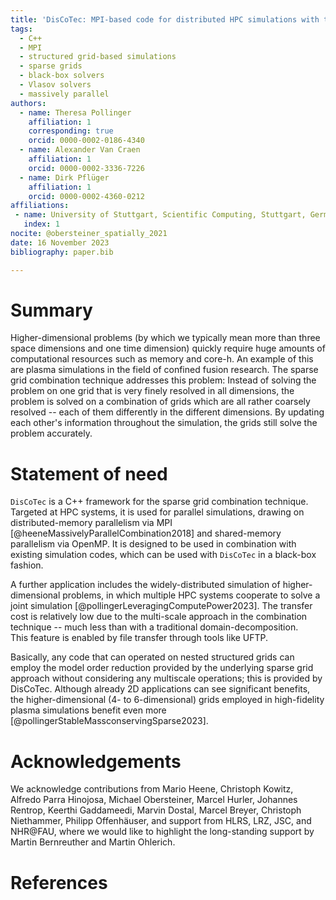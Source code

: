 ```yaml
---
title: 'DisCoTec: MPI-based code for distributed HPC simulations with the sparse grid combination technique'
tags:
  - C++
  - MPI
  - structured grid-based simulations
  - sparse grids
  - black-box solvers
  - Vlasov solvers
  - massively parallel
authors:
  - name: Theresa Pollinger
    affiliation: 1 
    corresponding: true
    orcid: 0000-0002-0186-4340
  - name: Alexander Van Craen
    affiliation: 1 
    orcid: 0000-0002-3336-7226
  - name: Dirk Pflüger
    affiliation: 1 
    orcid: 0000-0002-4360-0212
affiliations:
 - name: University of Stuttgart, Scientific Computing, Stuttgart, Germany
   index: 1
nocite: @obersteiner_spatially_2021
date: 16 November 2023
bibliography: paper.bib

---
```


# Summary

Higher-dimensional problems (by which we typically mean more than three space 
dimensions and one time dimension) quickly require huge amounts of computational resources such as memory and core-h.
An example of this are plasma simulations in the field of confined fusion research.
The sparse grid combination technique addresses this problem:
Instead of solving the problem on one grid that is very finely resolved in all dimensions,
the problem is solved on a combination of grids which are all rather coarsely resolved --
each of them differently in the different dimensions.
By updating each other's information throughout the simulation, the grids still solve the problem accurately.


# Statement of need

`DisCoTec` is a C++ framework for the sparse grid combination technique.
Targeted at HPC systems, it is used for parallel simulations,
drawing on distributed-memory parallelism via MPI [@heeneMassivelyParallelCombination2018] and shared-memory parallelism via OpenMP.
It is designed to be used in combination with existing simulation codes,
which can be used with `DisCoTec` in a black-box fashion.

A further application includes the widely-distributed simulation of higher-dimensional problems,
in which multiple HPC systems cooperate to solve a joint simulation [@pollingerLeveragingComputePower2023].
The transfer cost is relatively low due to the multi-scale approach in the combination technique 
-- much less than with a traditional domain-decomposition.   
This feature is enabled by file transfer through tools like UFTP.

Basically, any code that can operated on nested structured grids can employ the model order reduction 
provided by the underlying sparse grid approach without considering any multiscale operations; this is provided by DisCoTec.
Although already 2D applications can see significant benefits, the higher-dimensional (4- to 6-dimensional) 
grids employed in high-fidelity plasma simulations benefit even more [@pollingerStableMassconservingSparse2023].


# Acknowledgements

We acknowledge contributions from Mario Heene, Christoph Kowitz, Alfredo Parra Hinojosa, Michael Obersteiner, Marcel Hurler, Johannes Rentrop, Keerthi Gaddameedi, Marvin Dostal, Marcel Breyer, Christoph Niethammer, Philipp Offenhäuser, and support from HLRS, LRZ, JSC, and NHR@FAU, where we would like to highlight the long-standing support by Martin Bernreuther and Martin Ohlerich.

# References
